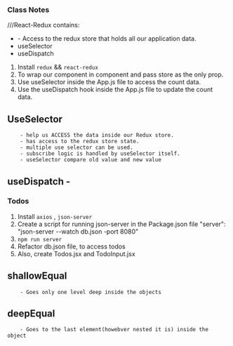 ### Class Notes

///React-Redux contains:

- <Provider> - Access to the redux store that holds all our application data.
- useSelector
- useDispatch

1. Install `redux` && `react-redux`
2. To wrap our component in <Provider> component and pass store as the only prop.
3. Use useSelector inside the App.js file to access the count data.
4. Use the useDispatch hook inside the App.js file to update the count data.

## UseSelector
        - help us ACCESS the data inside our Redux store.
        - has access to the redux store state.
        - multiple use selector can be used.
        - subscribe logic is handled by useSelector itself.
        - useSelector compare old value and new value

## useDispatch -

### Todos

1. Install `axios` , `json-server`
2. Create a script for running json-server in the Package.json file
   "server": "json-server --watch db.json -port 8080"
3. `npm run server`
4. Refactor db.json file, to access todos
5. Also, create Todos.jsx and TodoInput.jsx


## shallowEqual 
        - Goes only one level deep inside the objects
## deepEqual
        - Goes to the last element(howebver nested it is) inside the object

